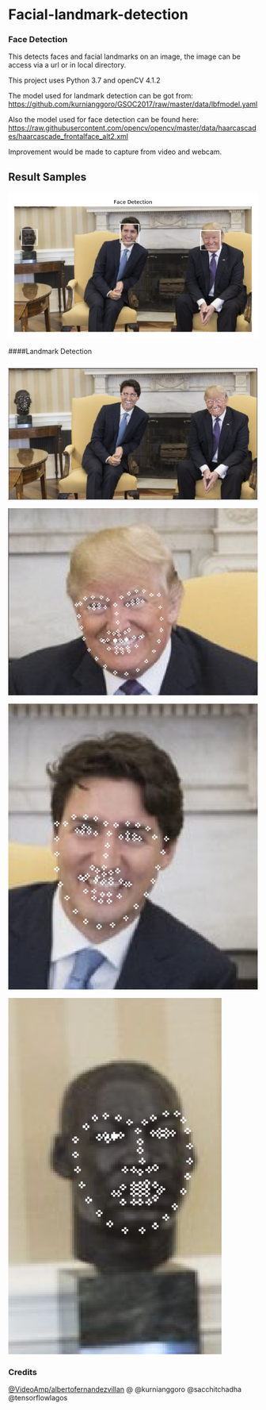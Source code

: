 # Facial-landmark-detection
### Face Detection

This detects faces and facial landmarks on an image, the image can be access via a url or in local directory.

This project uses Python 3.7 and openCV 4.1.2

The model used for landmark detection can be got from: 
https://github.com/kurnianggoro/GSOC2017/raw/master/data/lbfmodel.yaml

Also the model used for face detection can be found here:
https://raw.githubusercontent.com/opencv/opencv/master/data/haarcascades/haarcascade_frontalface_alt2.xml

Improvement would be made to capture from video and webcam.


## Result Samples

![Face Detection](face-detection.jpg)

####Landmark Detection

![Face Landmark Detection - 3](3-landmark-detections.jpg)

![Landmark Detection](zoomed-in1.jpg)

![Landmark Detection](zoomed-in2.jpg)

![Landmark Detection](zoomed-in3.jpg)



### Credits
[@VideoAmp/albertofernandezvillan](https://github.com/albertofernandezvillan)
@
@kurnianggoro
@sacchitchadha
@tensorflowlagos

